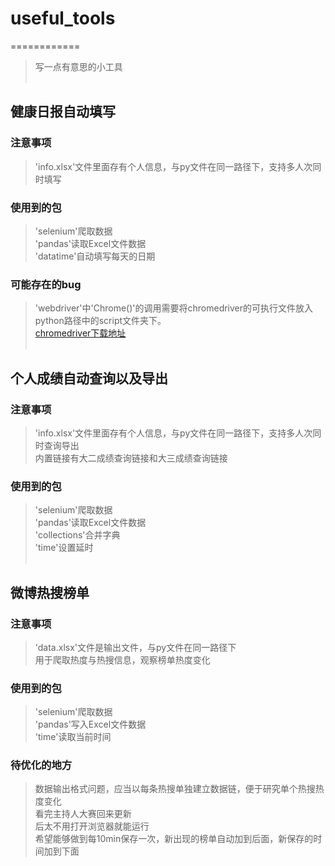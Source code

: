 # useful_tools
============
> 写一点有意思的小工具<br><br>

## 健康日报自动填写
### 注意事项
> 'info.xlsx'文件里面存有个人信息，与py文件在同一路径下，支持多人次同时填写<br>
### 使用到的包
> 'selenium'爬取数据<br>
> 'pandas'读取Excel文件数据<br>
> 'datatime'自动填写每天的日期<br>
### 可能存在的bug
> 'webdriver'中'Chrome()'的调用需要将chromedriver的可执行文件放入python路径中的script文件夹下。<br>
> [chromedriver下载地址](https://code.google.com/p/chromedriver/downloads/list)<br><br>

## 个人成绩自动查询以及导出
### 注意事项
> 'info.xlsx'文件里面存有个人信息，与py文件在同一路径下，支持多人次同时查询导出<br>
> 内置链接有大二成绩查询链接和大三成绩查询链接<br>
### 使用到的包
> 'selenium'爬取数据<br>
> 'pandas'读取Excel文件数据<br>
> 'collections'合并字典<br>
> 'time'设置延时<br><br>

## 微博热搜榜单
### 注意事项
> 'data.xlsx'文件是输出文件，与py文件在同一路径下<br>
> 用于爬取热度与热搜信息，观察榜单热度变化<br>
### 使用到的包
> 'selenium'爬取数据<br>
> 'pandas'写入Excel文件数据<br>
> 'time'读取当前时间<br>
### 待优化的地方
> 数据输出格式问题，应当以每条热搜单独建立数据链，便于研究单个热搜热度变化<br>
> 看完主持人大赛回来更新<br>
> 后太不用打开浏览器就能运行<br>
> 希望能够做到每10min保存一次，新出现的榜单自动加到后面，新保存的时间加到下面<br>
